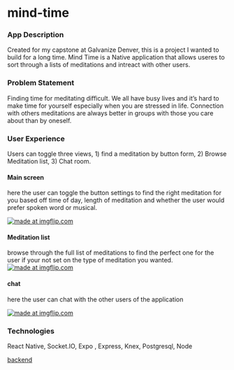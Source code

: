 # mind-time



### App Description

Created for my capstone at Galvanize Denver, this is a project I wanted to build for a long time. Mind Time is a Native application that allows useres to sort through a lists of meditations and intreact with other users. 

### Problem Statement

Finding time for meditating difficult. We all have busy lives and it’s hard to make time for yourself especially when  you are stressed in life. Connection with others meditations are always better in groups with those you care about than by oneself. 


### User Experience 

Users can toggle three views, 1) find a meditation by button form, 2) Browse Meditation list, 3) Chat room.

 #### Main screen
 
here the user can toggle the button settings to find the right meditation for you based off time of day, length of meditation and whether the user would prefer spoken word or musical. 

<a href="https://imgflip.com/gif/2815cx"><img src="https://i.imgflip.com/2815cx.gif" title="made at imgflip.com"/></a>

#### Meditation list 

browse through the full list of meditations to find the perfect one for the user if your not set on the type of meditation you wanted. 
<a href="https://imgflip.com/gif/2817gr"><img src="https://i.imgflip.com/2817gr.gif" title="made at imgflip.com"/></a>

#### chat

here the user can chat with the other users of the application 

<a href="https://imgflip.com/gif/2817o1"><img src="https://i.imgflip.com/2817o1.gif" title="made at imgflip.com"/></a>

### Technologies

React Native, Socket.IO, Expo , Express, Knex, Postgresql, Node 

[backend](https://github.com/Rossprehn/meditations)
